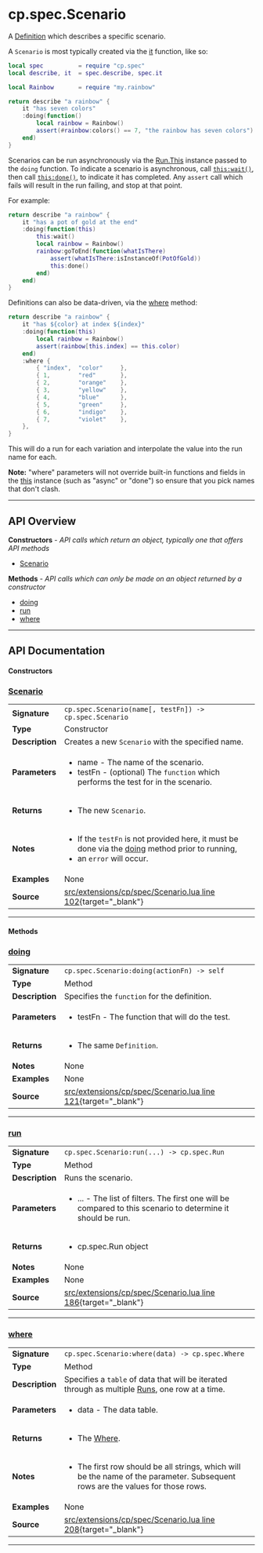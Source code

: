 # cp.spec.Scenario

A [Definition](cp.spec.Definition.md) which describes a specific scenario.

A `Scenario` is most typically created via the [it](cp.spec.md#it) function, like so:

```lua
local spec          = require "cp.spec"
local describe, it  = spec.describe, spec.it

local Rainbow       = require "my.rainbow"

return describe "a rainbow" {
    it "has seven colors"
    :doing(function()
        local rainbow = Rainbow()
        assert(#rainbow:colors() == 7, "the rainbow has seven colors")
    end)
}
```

Scenarios can be run asynchronously via the [Run.This](cp.spec.Run.This.md) instance passed to the `doing` function.
To indicate a scenario is asynchronous, call [`this:wait()`](cp.spec.Run.This.md#wait), then call
[`this:done()`](cp.spec.Run.This.md#done), to indicate it has completed. Any `assert` call which fails will
result in the run failing, and stop at that point.

For example:

```lua
return describe "a rainbow" {
    it "has a pot of gold at the end"
    :doing(function(this)
        this:wait()
        local rainbow = Rainbow()
        rainbow:goToEnd(function(whatIsThere)
            assert(whatIsThere:isInstanceOf(PotOfGold))
            this:done()
        end)
    end)
}
```

Definitions can also be data-driven, via the [where](#where) method:

```lua
return describe "a rainbow" {
    it "has ${color} at index ${index}"
    :doing(function(this)
        local rainbow = Rainbow()
        assert(rainbow[this.index] == this.color)
    end)
    :where {
        { "index",  "color"     },
        { 1,        "red"       },
        { 2,        "orange"    },
        { 3,        "yellow"    },
        { 4,        "blue"      },
        { 5,        "green"     },
        { 6,        "indigo"    },
        { 7,        "violet"    },
    },
}
```

This will do a run for each variation and interpolate the value into the run name for each.

 **Note:** "where" parameters will not override built-in functions and fields in the [this](cp.spec.Run.This.md)
instance (such as "async" or "done") so ensure that you pick names that don't clash.

---

## API Overview
**Constructors** - _API calls which return an object, typically one that offers API methods_
 * [Scenario](#scenario)

**Methods** - _API calls which can only be made on an object returned by a constructor_
 * [doing](#doing)
 * [run](#run)
 * [where](#where)


---

## API Documentation

#### Constructors


### [Scenario](#scenario)

|                                             |                                                                                     |
| --------------------------------------------|-------------------------------------------------------------------------------------|
| **Signature**                               | `cp.spec.Scenario(name[, testFn]) -> cp.spec.Scenario`                                                                    |
| **Type**                                    | Constructor                                                                     |
| **Description**                             | Creates a new `Scenario` with the specified name.                                                                     |
| **Parameters**                              | <ul><li>name          - The name of the scenario.</li><li>testFn     - (optional) The `function` which performs the test for in the scenario.</li></ul> |
| **Returns**                                 | <ul><li>The new `Scenario`.</li></ul>          |
| **Notes**                                   | <ul><li>If the `testFn` is not provided here, it must be done via the [doing](#doing) method prior to running,</li><li>  an `error` will occur.</li></ul> |
| **Examples**                                | None |
| **Source**                                  | [src/extensions/cp/spec/Scenario.lua line 102](https://github.com/CommandPost/CommandPost/blob/develop/src/extensions/cp/spec/Scenario.lua#L102){target="_blank"} |

---

#### Methods


### [doing](#doing)

|                                             |                                                                                     |
| --------------------------------------------|-------------------------------------------------------------------------------------|
| **Signature**                               | `cp.spec.Scenario:doing(actionFn) -> self`                                                                    |
| **Type**                                    | Method                                                                     |
| **Description**                             | Specifies the `function` for the definition.                                                                     |
| **Parameters**                              | <ul><li>testFn - The function that will do the test.</li></ul> |
| **Returns**                                 | <ul><li>The same `Definition`.</li></ul>          |
| **Notes**                                   | None |
| **Examples**                                | None |
| **Source**                                  | [src/extensions/cp/spec/Scenario.lua line 121](https://github.com/CommandPost/CommandPost/blob/develop/src/extensions/cp/spec/Scenario.lua#L121){target="_blank"} |

---


### [run](#run)

|                                             |                                                                                     |
| --------------------------------------------|-------------------------------------------------------------------------------------|
| **Signature**                               | `cp.spec.Scenario:run(...) -> cp.spec.Run`                                                                    |
| **Type**                                    | Method                                                                     |
| **Description**                             | Runs the scenario.                                                                     |
| **Parameters**                              | <ul><li>...   - The list of filters. The first one will be compared to this scenario to determine it should be run.</li></ul> |
| **Returns**                                 | <ul><li>cp.spec.Run object</li></ul>          |
| **Notes**                                   | None |
| **Examples**                                | None |
| **Source**                                  | [src/extensions/cp/spec/Scenario.lua line 186](https://github.com/CommandPost/CommandPost/blob/develop/src/extensions/cp/spec/Scenario.lua#L186){target="_blank"} |

---


### [where](#where)

|                                             |                                                                                     |
| --------------------------------------------|-------------------------------------------------------------------------------------|
| **Signature**                               | `cp.spec.Scenario:where(data) -> cp.spec.Where`                                                                    |
| **Type**                                    | Method                                                                     |
| **Description**                             | Specifies a `table` of data that will be iterated through as multiple [Runs](cp.spec.Run.md), one row at a time.                                                                     |
| **Parameters**                              | <ul><li>data      - The data table.</li></ul> |
| **Returns**                                 | <ul><li>The [Where](cp.spec.Where.md).</li></ul>          |
| **Notes**                                   | <ul><li>The first row should be all strings, which will be the name of the parameter. Subsequent rows are the values for those rows.</li></ul> |
| **Examples**                                | None |
| **Source**                                  | [src/extensions/cp/spec/Scenario.lua line 208](https://github.com/CommandPost/CommandPost/blob/develop/src/extensions/cp/spec/Scenario.lua#L208){target="_blank"} |

---

